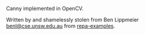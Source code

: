 Canny implemented in OpenCV.

Written by and shamelessly stolen from Ben Lippmeier <benl@cse.unsw.edu.au> from
[repa-examples](http://hackage.haskell.org/package/repa-examples).


